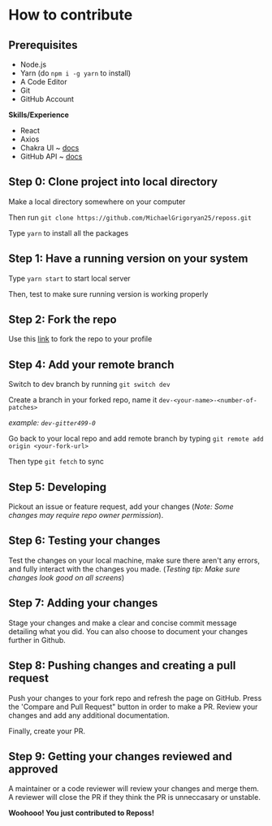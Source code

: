 # How to contribute

## Prerequisites

- Node.js
- Yarn (do `npm i -g yarn` to install)
- A Code Editor 
- Git
- GitHub Account


**Skills/Experience**

- React
- Axios
- Chakra UI ~ [docs](https://chakra-ui.com/)
- GitHub API ~ [docs](https://docs.github.com/en/rest)


## Step 0: Clone project into local directory

Make a local directory somewhere on your computer

Then run `git clone https://github.com/MichaelGrigoryan25/reposs.git`

Type `yarn` to install all the packages

## Step 1: Have a running version on your system

Type `yarn start` to start local server

Then, test to make sure running version is working properly

## Step 2: Fork the repo

Use this [link](https://github.com/MichaelGrigoryan25/reposs) to fork the repo to
your profile

## Step 4: Add your remote branch

Switch to dev branch by running `git switch dev`

Create a branch in your forked repo, name it `dev-<your-name>-<number-of-patches>`

*example: `dev-gitter499-0`*

Go back to your local repo and add remote branch by typing `git remote add origin <your-fork-url>`

Then type `git fetch` to sync

## Step 5: Developing

Pickout an issue or feature request, add your changes (*Note: Some changes may require repo owner permission*). 

## Step 6: Testing your changes

Test the changes on your local machine, make sure there aren't any errors, and fully interact with the changes you made. (*Testing tip: Make sure changes look good on all screens*)

## Step 7: Adding your changes

Stage your changes and make a clear and concise commit message detailing what you did. You can also choose to document your changes further in Github.

## Step 8: Pushing changes and creating a pull request

Push your changes to your fork repo and refresh the page on GitHub. Press the 'Compare and Pull Request" button in order to make a PR. Review your changes and add any additional documentation. 

Finally, create your PR.

## Step 9: Getting your changes reviewed and approved

A maintainer or a code reviewer will review your changes and merge them. A reviewer will close the PR if they think the PR is unneccasary or unstable.

**Woohooo! You just contributed to Reposs!**

